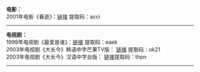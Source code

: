 **电影：**       
2001年电影《春逝》：[链接](https://pan.baidu.com/s/1LT-h3C34mVPYoPXOsjV3yg) 提取码：acci        

-----------------------------------------------------------------------------------------------------------------------------------------
**电视剧：**     
1999年电视剧《最爱是谁》：[链接](https://pan.baidu.com/s/178A-mxi_dABvke_vm7_Bfw) 提取码：eaek              
2003年电视剧《大长今》韩语中字芒果TV版：  [链接](https://pan.baidu.com/s/1hF326yVrviR3Rv1TqQL91Q) 提取码：ok21                        
2003年电视剧《大长今》汉语中字台版：      [链接](https://pan.baidu.com/s/1Ci8FGCsPYaPjVXZqcruiFA)提取码：thpn                 



------------------------------------------------------------------------------------------------------------------------------------------

